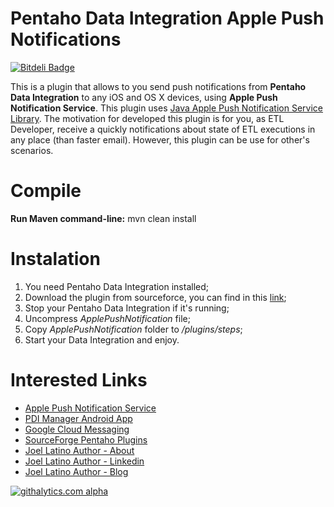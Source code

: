 Pentaho Data Integration Apple Push Notifications
=============================

[![Bitdeli Badge](https://d2weczhvl823v0.cloudfront.net/latinojoel/pdi-apple-pushnotifications/trend.png)](https://bitdeli.com/free "Bitdeli Badge")

This is a plugin that allows to you send push notifications from **Pentaho Data Integration** to any iOS and OS X devices, using **Apple Push Notification Service**. This plugin uses [Java Apple Push Notification Service Library](https://github.com/notnoop/java-apns/).
The motivation for developed this plugin is for you, as ETL Developer, receive a quickly notifications about state of ETL executions in any place (than faster email). However, this plugin can be use for other's scenarios.


Compile
=============================
**Run Maven command-line:** mvn clean install

Instalation
===========
1. You need Pentaho Data Integration installed;
2. Download  the plugin from sourceforce, you can find in this [link](https://sourceforge.net/projects/pentaho-plugins/files/Pentaho%20Data%20Integration/PDI%20Apple%20Push%20Notifications/);
3. Stop your Pentaho Data Integration if it's running;
4. Uncompress *ApplePushNotification* file;
5. Copy *ApplePushNotification* folder to *<pdi-folder-installation>/plugins/steps*; 
6. Start your Data Integration and enjoy.

Interested Links
=======
* [Apple Push Notification Service](http://developer.apple.com/library/mac/documentation/NetworkingInternet/Conceptual/RemoteNotificationsPG/Chapters/ApplePushService.html#//apple_ref/doc/uid/TP40008194-CH100-SW9)
* [PDI Manager Android App](https://play.google.com/store/apps/details?id=com.latinojoel.pdimanager)
* [Google Cloud Messaging](http://developer.android.com/google/gcm/)
* [SourceForge Pentaho Plugins](http://sourceforge.net/projects/pentaho-plugins/)
* [Joel Latino Author - About](https://about.me/latinojoel)
* [Joel Latino Author - Linkedin](http://pt.linkedin.com/in/latinojoel)
* [Joel Latino Author - Blog](http://joel-latino.blogspot.com/)


[![githalytics.com alpha](https://cruel-carlota.pagodabox.com/daf12ea06b14ffdff5a8218656362656 "githalytics.com")](http://githalytics.com/latinojoel/pdi-apple-pushnotifications)


